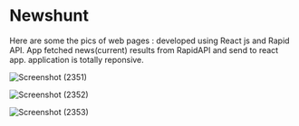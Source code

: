 # Newshunt
Here are some the pics of web pages :
developed using React js and Rapid API. App fetched news(current) results from RapidAPI and send to react app. application is totally reponsive.

![Screenshot (2351)](https://user-images.githubusercontent.com/85437236/206828304-c6e144f1-79d5-462f-a24f-3ca52ef7920b.png)


![Screenshot (2352)](https://user-images.githubusercontent.com/85437236/206828311-ac2a3328-7a4d-4be8-a93a-e1ae110b7dea.png)


 ![Screenshot (2353)](https://user-images.githubusercontent.com/85437236/206828316-34807765-811e-4c19-ad22-ca162c0f5544.png)
